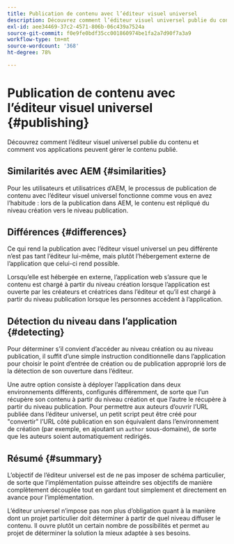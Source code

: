 ```yaml
---
title: Publication de contenu avec l’éditeur visuel universel
description: Découvrez comment l’éditeur visuel universel publie du contenu et comment vos applications peuvent gérer le contenu publié.
exl-id: aee34469-37c2-4571-806b-06c439a7524a
source-git-commit: f0e9fe0bdf35cc001860974be1fa2a7d90f7a3a9
workflow-type: tm+mt
source-wordcount: '368'
ht-degree: 78%

---
```


# Publication de contenu avec l’éditeur visuel universel {#publishing}

Découvrez comment l’éditeur visuel universel publie du contenu et comment vos applications peuvent gérer le contenu publié.

## Similarités avec AEM {#similarities}

Pour les utilisateurs et utilisatrices d’AEM, le processus de publication de contenu avec l’éditeur visuel universel fonctionne comme vous en avez l’habitude : lors de la publication dans AEM, le contenu est répliqué du niveau création vers le niveau publication.

## Différences {#differences}

Ce qui rend la publication avec l’éditeur visuel universel un peu différente n’est pas tant l’éditeur lui-même, mais plutôt l’hébergement externe de l’application que celui-ci rend possible.

Lorsqu’elle est hébergée en externe, l’application web s’assure que le contenu est chargé à partir du niveau création lorsque l’application est ouverte par les créateurs et créatrices dans l’éditeur et qu’il est chargé à partir du niveau publication lorsque les personnes accèdent à l’application.

## Détection du niveau dans l’application {#detecting}

Pour déterminer s’il convient d’accéder au niveau création ou au niveau publication, il suffit d’une simple instruction conditionnelle dans l’application pour choisir le point d’entrée de création ou de publication approprié lors de la détection de son ouverture dans l’éditeur.

Une autre option consiste à déployer l’application dans deux environnements différents, configurés différemment, de sorte que l’un récupère son contenu à partir du niveau création et que l’autre le récupère à partir du niveau publication. Pour permettre aux auteurs d’ouvrir l’URL publiée dans l’éditeur universel, un petit script peut être créé pour &quot;convertir&quot; l’URL côté publication en son équivalent dans l’environnement de création (par exemple, en ajoutant un `author` sous-domaine), de sorte que les auteurs soient automatiquement redirigés.

## Résumé {#summary}

L’objectif de l’éditeur universel est de ne pas imposer de schéma particulier, de sorte que l’implémentation puisse atteindre ses objectifs de manière complètement découplée tout en gardant tout simplement et directement en avance pour l’implémentation.

L’éditeur universel n’impose pas non plus d’obligation quant à la manière dont un projet particulier doit déterminer à partir de quel niveau diffuser le contenu. Il ouvre plutôt un certain nombre de possibilités et permet au projet de déterminer la solution la mieux adaptée à ses besoins.
